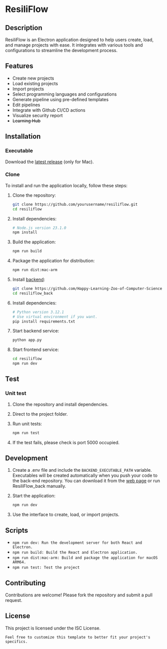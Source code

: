 # ResiliFlow

## Description

ResiliFlow is an Electron application designed to help users create, load, and manage projects with ease. It integrates with various tools and configurations to streamline the development process.

## Features

- Create new projects
- Load existing projects
- Import projects
- Select programming languages and configurations
- Generate pipeline using pre-defined templates
- Edit pipelines
- Integrate with Github CI/CD actions
- Visualize security report
- ~~Learning Hub~~

## Installation

### Executable

Download the [latest release]() (only for Mac).

### Clone

To install and run the application locally, follow these steps:

1. Clone the repository:

   ```sh
   git clone https://github.com/yourusername/resiliflow.git
   cd resiliflow
   ```

2. Install dependencies:

    ```sh
    # Node.js version 23.1.0
    npm install
    ```

3. Build the application:

   ```sh
   npm run build
   ```

4. Package the application for distribution:

    ```sh
    npm run dist:mac-arm
    ```

5. Install [backend](https://github.com/Happy-Learning-Zoo-of-Computer-Science/ResiliFlow_back):
    ```sh
    git clone https://github.com/Happy-Learning-Zoo-of-Computer-Science/ResiliFlow_back.git
    cd resiliflow_back
    ```

6. Install dependencies:
    ```sh
    # Python version 3.12.1
    # Use virtual environment if you want.
    pip install requirements.txt
    ```

7. Start backend service:
    ```sh
    python app.py
    ```

8. Start frontend service:
    ```sh
    cd resiliflow
    npm run dev
    ```

## Test

### Unit test
1. Clone the repository and install dependencies.

2. Direct to the project folder.

3. Run unit tests:
    ```sh
    npm run test
    ```

4. If the test fails, please check is port 5000 occupied.

## Development

1. Create a .env file and include the `BACKEND_EXECUTABLE_PATH` variable. Executables will be created automatically when you push your code to the back-end repository. You can download it from the [web page](https://github.com/Happy-Learning-Zoo-of-Computer-Science/ResiliFlow_back/actions) or run ResiliFlow_back manually.

2. Start the application:

    ```sh
    npm run dev
    ```

3. Use the interface to create, load, or import projects.

## Scripts

- `npm run dev: Run the development server for both React and Electron.`
- `npm run build: Build the React and Electron application.`
- `npm run dist:mac-arm: Build and package the application for macOS ARM64.`
- `npm run test: Test the project`

## Contributing

Contributions are welcome! Please fork the repository and submit a pull request.

## License

This project is licensed under the ISC License.

```text
Feel free to customize this template to better fit your project's specifics.
```
